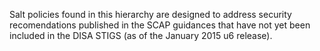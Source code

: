 Salt policies found in this hierarchy are designed to address security recomendations published in the SCAP guidances that have not yet been included in the DISA STIGS (as of the January 2015 u6 release).
